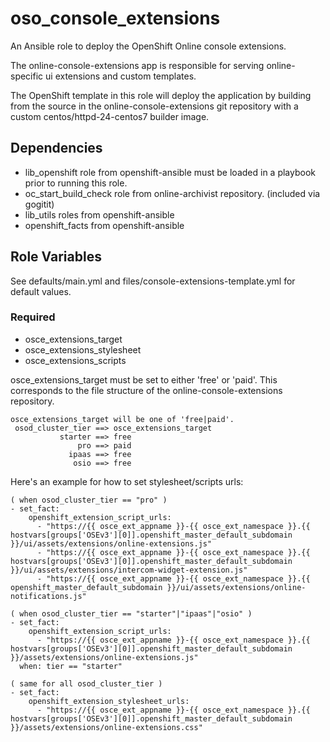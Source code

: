 # oso_console_extensions

An Ansible role to deploy the OpenShift Online console extensions.

The online-console-extensions app is responsible for serving online-specific
ui extensions and custom templates.

The OpenShift template in this role will deploy the application by building from
the source in the online-console-extensions git repository with a custom 
centos/httpd-24-centos7 builder image.

## Dependencies

- lib_openshift role from openshift-ansible must be loaded in a playbook prior to running this role.
- oc_start_build_check role from online-archivist repository. (included via gogitit)
- lib_utils roles from openshift-ansible
- openshift_facts from openshift-ansible

## Role Variables

See defaults/main.yml and files/console-extensions-template.yml for default values.

### Required

- osce_extensions_target
- osce_extensions_stylesheet
- osce_extensions_scripts

osce_extensions_target must be set to either 'free' or 'paid'.  This corresponds to 
the file structure of the online-console-extensions repository.
```
osce_extensions_target will be one of 'free|paid'.
 osod_cluster_tier ==> osce_extensions_target
           starter ==> free
               pro ==> paid 
             ipaas ==> free
              osio ==> free
```

Here's an example for how to set stylesheet/scripts urls:
```
( when osod_cluster_tier == "pro" )
- set_fact:
    openshift_extension_script_urls:
      - "https://{{ osce_ext_appname }}-{{ osce_ext_namespace }}.{{ hostvars[groups['OSEv3'][0]].openshift_master_default_subdomain }}/ui/assets/extensions/online-extensions.js"
      - "https://{{ osce_ext_appname }}-{{ osce_ext_namespace }}.{{ hostvars[groups['OSEv3'][0]].openshift_master_default_subdomain }}/ui/assets/extensions/intercom-widget-extension.js"
      - "https://{{ osce_ext_appname }}-{{ osce_ext_namespace }}.{{ openshift_master_default_subdomain }}/ui/assets/extensions/online-notifications.js"

( when osod_cluster_tier == "starter"|"ipaas"|"osio" )
- set_fact:
    openshift_extension_script_urls:
      - "https://{{ osce_ext_appname }}-{{ osce_ext_namespace }}.{{ hostvars[groups['OSEv3'][0]].openshift_master_default_subdomain }}/assets/extensions/online-extensions.js"
  when: tier == "starter"

( same for all osod_cluster_tier )
- set_fact:
    openshift_extension_stylesheet_urls:
      - "https://{{ osce_ext_appname }}-{{ osce_ext_namespace }}.{{ hostvars[groups['OSEv3'][0]].openshift_master_default_subdomain }}/assets/extensions/online-extensions.css"

```


